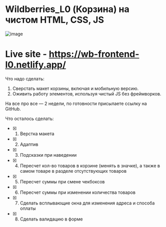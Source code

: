 # Wildberries_L0 (Корзина) на чистом  HTML, CSS, JS
![image](https://user-images.githubusercontent.com/53238795/204395947-b7f2118f-3ee5-477a-98ed-5f8ce14d94d4.png)


# Live site - https://wb-frontend-l0.netlify.app/
Что надо сделать:
1. Сверстать макет корзины, включая и мобильную версию.
2. Оживить работу элементов, используя чистый JS без фреймворков.

На все про все — 2 недели, по готовности присылаете ссылку на GitHub.

Что осталось сделать:
- [x] 1. Верстка макета
- [x] 2. Адаптив
- [x] 3) Подсказки при наведении
- [x] 4) Пересчет кол-во товаров в корзине (менять в значке), а также в самом товаре в разделе отсутствующих товаров
- [x] 5) Пересчет суммы при смене чекбоксов
- [x] 6) Пересчет суммы при изменении количества товаров 
- [x] 7) Сделать всплывающие окна для изменения адреса и способа оплаты
- [x] 8) Сделать валидацию в форме

